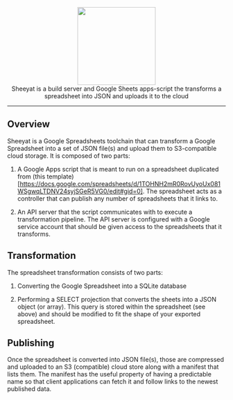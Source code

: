 <center><img style="width: 180px;" src="https://brandoncroftcom.sfo2.cdn.digitaloceanspaces.com/sheeeeeit.jpg" /><br/>Sheeyat is a build server and Google Sheets apps-script the transforms a spreadsheet into JSON and uploads it to the cloud</center>

---

## Overview

Sheeyat is a Google Spreadsheets toolchain that can transform a Google Spreadsheet into a set of JSON file(s) and upload them to S3-compatible cloud storage. It is composed of two parts:

1. A Google Apps script that is meant to run on a spreadsheet duplicated from (this template)[https://docs.google.com/spreadsheets/d/1TOHNH2mR0RovUyoUx081WSgwqLTDNV24syjSGeR5VG0/edit#gid=0]. The spreadsheet acts as a controller that can publish any number of spreadsheets that it links to.

2. An API server that the script communicates with to execute a transformation pipeline. The API server is configured with a Google service account that should be given access to the spreadsheets that it transforms.

## Transformation

The spreadsheet transformation consists of two parts:

1. Converting the Google Spreadsheet into a SQLite database

2. Performing a SELECT projection that converts the sheets into a JSON object (or array). This query is stored within the spreadsheet (see above) and should be modified to fit the shape of your exported spreadsheet.

## Publishing

Once the spreadsheet is converted into JSON file(s), those are compressed and uploaded to an S3 (compatible) cloud store along with a manifest that lists them. The manifest has the useful property of having a predictable name so that client applications can fetch it and follow links to the newest published data.
